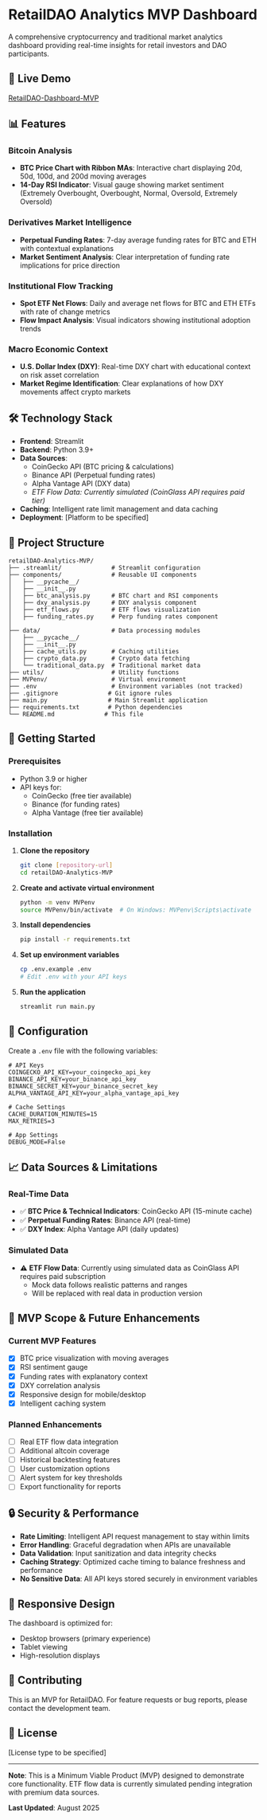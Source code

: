# RetailDAO Analytics MVP Dashboard

A comprehensive cryptocurrency and traditional market analytics dashboard providing real-time insights for retail investors and DAO participants.

## 🚀 Live Demo
[RetailDAO-Dashboard-MVP](https://mvpdashboardretaildao.streamlit.app/)

## 📊 Features

### Bitcoin Analysis
- **BTC Price Chart with Ribbon MAs**: Interactive chart displaying 20d, 50d, 100d, and 200d moving averages
- **14-Day RSI Indicator**: Visual gauge showing market sentiment (Extremely Overbought, Overbought, Normal, Oversold, Extremely Oversold)

### Derivatives Market Intelligence  
- **Perpetual Funding Rates**: 7-day average funding rates for BTC and ETH with contextual explanations
- **Market Sentiment Analysis**: Clear interpretation of funding rate implications for price direction

### Institutional Flow Tracking
- **Spot ETF Net Flows**: Daily and average net flows for BTC and ETH ETFs with rate of change metrics
- **Flow Impact Analysis**: Visual indicators showing institutional adoption trends

### Macro Economic Context
- **U.S. Dollar Index (DXY)**: Real-time DXY chart with educational context on risk asset correlation
- **Market Regime Identification**: Clear explanations of how DXY movements affect crypto markets

## 🛠 Technology Stack

- **Frontend**: Streamlit
- **Backend**: Python 3.9+
- **Data Sources**: 
  - CoinGecko API (BTC pricing & calculations)
  - Binance API (Perpetual funding rates)
  - Alpha Vantage API (DXY data)
  - *ETF Flow Data: Currently simulated (CoinGlass API requires paid tier)*
- **Caching**: Intelligent rate limit management and data caching
- **Deployment**: [Platform to be specified]

## 📁 Project Structure

```
retailDAO-Analytics-MVP/
├── .streamlit/              # Streamlit configuration
├── components/              # Reusable UI components
│   ├── __pycache__/
│   ├── __init__.py
│   ├── btc_analysis.py      # BTC chart and RSI components
│   ├── dxy_analysis.py      # DXY analysis component
│   ├── etf_flows.py         # ETF flows visualization
│   ├── funding_rates.py     # Perp funding rates component
│   
├── data/                    # Data processing modules
│   ├── __pycache__/
│   ├── __init__.py
│   ├── cache_utils.py       # Caching utilities
│   ├── crypto_data.py       # Crypto data fetching
│   └── traditional_data.py  # Traditional market data
├── utils/                   # Utility functions
├── MVPenv/                  # Virtual environment
├── .env                     # Environment variables (not tracked)
├── .gitignore              # Git ignore rules
├── main.py                 # Main Streamlit application
├── requirements.txt        # Python dependencies
└── README.md              # This file
```

## 🚦 Getting Started

### Prerequisites
- Python 3.9 or higher
- API keys for:
  - CoinGecko (free tier available)
  - Binance (for funding rates)
  - Alpha Vantage (free tier available)

### Installation

1. **Clone the repository**
   ```bash
   git clone [repository-url]
   cd retailDAO-Analytics-MVP
   ```

2. **Create and activate virtual environment**
   ```bash
   python -m venv MVPenv
   source MVPenv/bin/activate  # On Windows: MVPenv\Scripts\activate
   ```

3. **Install dependencies**
   ```bash
   pip install -r requirements.txt
   ```

4. **Set up environment variables**
   ```bash
   cp .env.example .env
   # Edit .env with your API keys
   ```

5. **Run the application**
   ```bash
   streamlit run main.py
   ```

## 🔧 Configuration

Create a `.env` file with the following variables:

```env
# API Keys
COINGECKO_API_KEY=your_coingecko_api_key
BINANCE_API_KEY=your_binance_api_key
BINANCE_SECRET_KEY=your_binance_secret_key
ALPHA_VANTAGE_API_KEY=your_alpha_vantage_api_key

# Cache Settings
CACHE_DURATION_MINUTES=15
MAX_RETRIES=3

# App Settings
DEBUG_MODE=False
```

## 📈 Data Sources & Limitations

### Real-Time Data
- ✅ **BTC Price & Technical Indicators**: CoinGecko API (15-minute cache)
- ✅ **Perpetual Funding Rates**: Binance API (real-time)
- ✅ **DXY Index**: Alpha Vantage API (daily updates)

### Simulated Data
- ⚠️ **ETF Flow Data**: Currently using simulated data as CoinGlass API requires paid subscription
  - Mock data follows realistic patterns and ranges
  - Will be replaced with real data in production version

## 🎯 MVP Scope & Future Enhancements

### Current MVP Features
- [x] BTC price visualization with moving averages
- [x] RSI sentiment gauge
- [x] Funding rates with explanatory context
- [x] DXY correlation analysis
- [x] Responsive design for mobile/desktop
- [x] Intelligent caching system

### Planned Enhancements
- [ ] Real ETF flow data integration
- [ ] Additional altcoin coverage
- [ ] Historical backtesting features
- [ ] User customization options
- [ ] Alert system for key thresholds
- [ ] Export functionality for reports

## 🔒 Security & Performance

- **Rate Limiting**: Intelligent API request management to stay within limits
- **Error Handling**: Graceful degradation when APIs are unavailable
- **Data Validation**: Input sanitization and data integrity checks
- **Caching Strategy**: Optimized cache timing to balance freshness and performance
- **No Sensitive Data**: All API keys stored securely in environment variables

## 📱 Responsive Design

The dashboard is optimized for:
- Desktop browsers (primary experience)
- Tablet viewing
- High-resolution displays

## 🤝 Contributing

This is an MVP for RetailDAO. For feature requests or bug reports, please contact the development team.

## 📄 License

[License type to be specified]


---

**Note**: This is a Minimum Viable Product (MVP) designed to demonstrate core functionality. ETF flow data is currently simulated pending integration with premium data sources.

**Last Updated**: August 2025